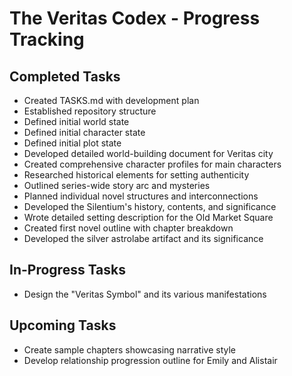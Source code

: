 # The Veritas Codex - Progress Tracking
## Completed Tasks
- Created TASKS.md with development plan
- Established repository structure
- Defined initial world state
- Defined initial character state
- Defined initial plot state
- Developed detailed world-building document for Veritas city
- Created comprehensive character profiles for main characters
- Researched historical elements for setting authenticity
- Outlined series-wide story arc and mysteries
- Planned individual novel structures and interconnections
- Developed the Silentium's history, contents, and significance
- Wrote detailed setting description for the Old Market Square
- Created first novel outline with chapter breakdown
- Developed the silver astrolabe artifact and its significance
## In-Progress Tasks
- Design the "Veritas Symbol" and its various manifestations
## Upcoming Tasks
- Create sample chapters showcasing narrative style
- Develop relationship progression outline for Emily and Alistair
